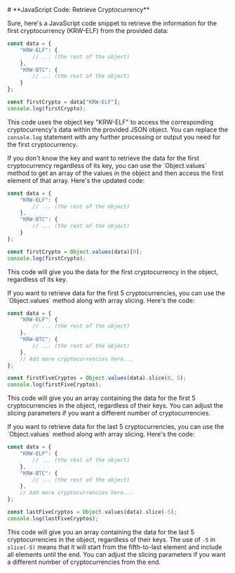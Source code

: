 <html>
<head>
# **JavaScript Code: Retrieve Cryptocurrency**
</head>
<body>
<p>Sure, here's a JavaScript code snippet to retrieve the information for the first cryptocurrency (KRW-ELF) from the provided data:

```javascript
const data = {
    "KRW-ELF": {
        // ... (the rest of the object)
    },
    "KRW-BTC": {
        // ... (the rest of the object)
    }
};

const firstCrypto = data["KRW-ELF"];
console.log(firstCrypto);
```

This code uses the object key "KRW-ELF" to access the corresponding cryptocurrency's data within the provided JSON object. You can replace the `console.log` statement with any further processing or output you need for the first cryptocurrency.




</p>

<p>If you don't know the key and want to retrieve the data for the first cryptocurrency regardless of its key, you can use the `Object.values` method to get an array of the values in the object and then access the first element of that array. Here's the updated code:

```javascript
const data = {
    "KRW-ELF": {
        // ... (the rest of the object)
    },
    "KRW-BTC": {
        // ... (the rest of the object)
    }
};

const firstCrypto = Object.values(data)[0];
console.log(firstCrypto);
```

This code will give you the data for the first cryptocurrency in the object, regardless of its key.




</p>

<p>If you want to retrieve data for the first 5 cryptocurrencies, you can use the `Object.values` method along with array slicing. Here's the code:

```javascript
const data = {
    "KRW-ELF": {
        // ... (the rest of the object)
    },
    "KRW-BTC": {
        // ... (the rest of the object)
    },
    // Add more cryptocurrencies here...
};

const firstFiveCryptos = Object.values(data).slice(0, 5);
console.log(firstFiveCryptos);
```

This code will give you an array containing the data for the first 5 cryptocurrencies in the object, regardless of their keys. You can adjust the slicing parameters if you want a different number of cryptocurrencies.




</p>

<p>If you want to retrieve data for the last 5 cryptocurrencies, you can use the `Object.values` method along with array slicing. Here's the code:

```javascript
const data = {
    "KRW-ELF": {
        // ... (the rest of the object)
    },
    "KRW-BTC": {
        // ... (the rest of the object)
    },
    // Add more cryptocurrencies here...
};

const lastFiveCryptos = Object.values(data).slice(-5);
console.log(lastFiveCryptos);
```

This code will give you an array containing the data for the last 5 cryptocurrencies in the object, regardless of their keys. The use of `-5` in `slice(-5)` means that it will start from the fifth-to-last element and include all elements until the end. You can adjust the slicing parameters if you want a different number of cryptocurrencies from the end.




</p>


</body>
</html>
